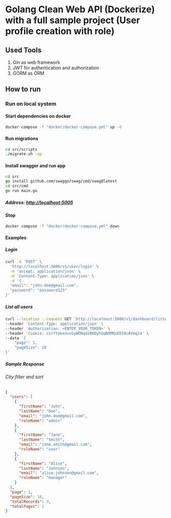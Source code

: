 # Golang Clean Web API (Dockerize) with a full sample project (User profile creation with role)

## Used Tools

1. Gin as web framework
2. JWT for authentication and authorization
3. GORM as ORM

## How to run

### Run on local system

#### Start dependencies on docker

```bash
docker compose -f "docker/docker-compose.yml" up -d
```

#### Run migrations

```bash
cd src/scripts
./migrate.sh -up
```

#### Install swagger and run app

```bash
cd src
go install github.com/swaggo/swag/cmd/swag@latest
cd src/cmd
go run main.go
```

##### Address: [http://localhost:5005](http://localhost:5000)

#### Stop

```bash
docker compose -f "docker/docker-compose.yml" down
```

#### Examples

##### Login

```bash
curl -X 'POST' \
  'http://localhost:5000/v1/user/login' \
  -H 'accept: application/json' \
  -H 'Content-Type: application/json' \
  -d '{
  "email": "john.doe@gmail.com",
  "password": "password123"
}'
```

##### List all users

```bash
curl --location --request GET 'http://localhost:5000/v1/dashboard/listAllUsers' \
--header 'Content-Type: application/json' \
--header 'Authorization: <ENTER_YOUR_TOKEN>' \
--header 'Cookie: csrftoken=vGyWONqdzB8DyhUqN0MNsEE54cAVmq24' \
--data '{
    "page": 1,
    "pageSize": 10
}'
```

##### Sample Response

###### City filter and sort

```json
{
  "users": [
    {
      "firstName": "John",
      "lastName": "Doe",
      "email": "john.doe@gmail.com",
      "roleName": "admin"
    },
    {
      "firstName": "Jane",
      "lastName": "Smith",
      "email": "jane.smith@gmail.com",
      "roleName": "user"
    },
    {
      "firstName": "Alice",
      "lastName": "Johnson",
      "email": "alice.johnson@gmail.com",
      "roleName": "manager"
    }
  ],
  "page": 1,
  "pageSize": 10,
  "totalRecords": 3,
  "totalPages": 1
}
```
